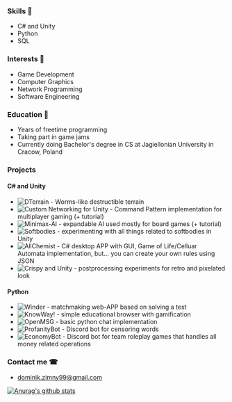 ### Skills 🤖
- C# and Unity
- Python 
- SQL
### Interests 🤔
- Game Development
- Computer Graphics
- Network Programming
- Software Engineering
### Education 📖
- Years of freetime programming
- Taking part in game jams
- Currently doing Bachelor's degree in CS at Jagiellonian University in Cracow, Poland
### Projects 
#### C# and Unity
- ![DTerrain](https://github.com/Ideefixze/DTerrain) - Worms-like destructible terrain
- ![Custom Networking for Unity](https://github.com/Ideefixze/TutorialUnityMultiplayer) - Command Pattern implementation for multiplayer gaming (+ tutorial)
- ![Minimax-AI](https://github.com/Ideefixze/Minimax-AI) - expandable AI used mostly for board games (+ tutorial)
- ![Softbodies](https://github.com/Ideefixze/Softbodies) - experimenting with all things related to softbodies in Unity
- ![AllChemist](https://github.com/Ideefixze/AllChemist) - C# desktop APP with GUI, Game of Life/Celluar Automata implementation, but... you can create your own rules using JSON
- ![Crispy and Unity](https://github.com/Ideefixze/cripsy-and-unity) - postprocessing experiments for retro and pixelated look

#### Python
- ![Winder](https://github.com/Ideefixze/Winder) - matchmaking web-APP based on solving a test
- ![KnowWay!](https://github.com/Ideefixze/knowway_server) - simple educational browser with gamification
- ![OpenMSG](https://github.com/Ideefixze/openmsg) - basic python chat implementation
- ![ProfanityBot](https://github.com/Ideefixze/profanitybot) - Discord bot for censoring words
- ![EconomyBot](https://github.com/Ideefixze/DiscordEconomyBot) - Discord bot for team roleplay games that handles all money related operations

### Contact me ☎
- dominik.zimny99@gmail.com

[![Anurag's github stats](https://github-readme-stats.vercel.app/api?username=Ideefixze&hide=prs,issues&theme=radical&show_icons=true)](https://github.com/anuraghazra/github-readme-stats)
